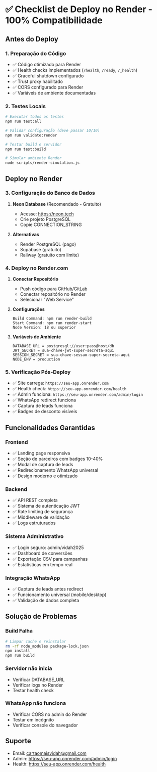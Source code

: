 # ✅ Checklist de Deploy no Render - 100% Compatibilidade

## Antes do Deploy

### 1. Preparação do Código
- ✅ Código otimizado para Render
- ✅ Health checks implementados (`/health`, `/ready`, `/_health`)
- ✅ Graceful shutdown configurado
- ✅ Trust proxy habilitado
- ✅ CORS configurado para Render
- ✅ Variáveis de ambiente documentadas

### 2. Testes Locais
```bash
# Executar todos os testes
npm run test:all

# Validar configuração (deve passar 10/10)
npm run validate:render

# Testar build e servidor
npm run test:build

# Simular ambiente Render
node scripts/render-simulation.js
```

## Deploy no Render

### 3. Configuração do Banco de Dados
1. **Neon Database** (Recomendado - Gratuito)
   - Acesse: https://neon.tech
   - Crie projeto PostgreSQL
   - Copie CONNECTION_STRING

2. **Alternativas**
   - Render PostgreSQL (pago)
   - Supabase (gratuito)
   - Railway (gratuito com limite)

### 4. Deploy no Render.com
1. **Conectar Repositório**
   - Push código para GitHub/GitLab
   - Conectar repositório no Render
   - Selecionar "Web Service"

2. **Configurações**
   ```
   Build Command: npm run render-build
   Start Command: npm run render-start
   Node Version: 18 ou superior
   ```

3. **Variáveis de Ambiente**
   ```
   DATABASE_URL = postgresql://user:pass@host/db
   JWT_SECRET = sua-chave-jwt-super-secreta-aqui
   SESSION_SECRET = sua-chave-sessao-super-secreta-aqui
   NODE_ENV = production
   ```

### 5. Verificação Pós-Deploy
- ✅ Site carrega: `https://seu-app.onrender.com`
- ✅ Health check: `https://seu-app.onrender.com/health`
- ✅ Admin funciona: `https://seu-app.onrender.com/admin/login`
- ✅ WhatsApp redirect funciona
- ✅ Captura de leads funciona
- ✅ Badges de desconto visíveis

## Funcionalidades Garantidas

### Frontend
- ✅ Landing page responsiva
- ✅ Seção de parceiros com badges 10-40%
- ✅ Modal de captura de leads
- ✅ Redirecionamento WhatsApp universal
- ✅ Design moderno e otimizado

### Backend
- ✅ API REST completa
- ✅ Sistema de autenticação JWT
- ✅ Rate limiting de segurança
- ✅ Middleware de validação
- ✅ Logs estruturados

### Sistema Administrativo
- ✅ Login seguro: admin/vidah2025
- ✅ Dashboard de conversões
- ✅ Exportação CSV para campanhas
- ✅ Estatísticas em tempo real

### Integração WhatsApp
- ✅ Captura de leads antes redirect
- ✅ Funcionamento universal (mobile/desktop)
- ✅ Validação de dados completa

## Solução de Problemas

### Build Falha
```bash
# Limpar cache e reinstalar
rm -rf node_modules package-lock.json
npm install
npm run build
```

### Servidor não inicia
- Verificar DATABASE_URL
- Verificar logs no Render
- Testar health check

### WhatsApp não funciona
- Verificar CORS no admin do Render
- Testar em incógnito
- Verificar console do navegador

## Suporte
- Email: cartaomaisvidah@gmail.com
- Admin: https://seu-app.onrender.com/admin/login
- Health: https://seu-app.onrender.com/health